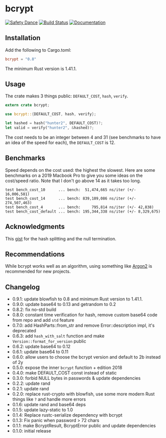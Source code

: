 # bcrypt

[![Safety Dance](https://img.shields.io/badge/unsafe-forbidden-success.svg)](https://github.com/rust-secure-code/safety-dance/)
[![Build Status](https://travis-ci.org/Keats/rust-bcrypt.svg)](https://travis-ci.org/Keats/rust-bcrypt)
[![Documentation](https://docs.rs/bcrypt/badge.svg)](https://docs.rs/bcrypt)

## Installation
Add the following to Cargo.toml:

```toml
bcrypt = "0.8"
```

The minimum Rust version is 1.41.1.

## Usage
The crate makes 3 things public: `DEFAULT_COST`, `hash`, `verify`.

```rust
extern crate bcrypt;

use bcrypt::{DEFAULT_COST, hash, verify};

let hashed = hash("hunter2", DEFAULT_COST)?;
let valid = verify("hunter2", &hashed)?;
```

The cost needs to be an integer between 4 and 31 (see benchmarks to have an idea of the speed for each), the `DEFAULT_COST` is 12.

## Benchmarks
Speed depends on the cost used: the highest the slowest.
Here are some benchmarks on a 2019 Macbook Pro to give you some ideas on the cost/speed ratio.
Note that I don't go above 14 as it takes too long.

```
test bench_cost_10      ... bench:  51,474,665 ns/iter (+/- 16,006,581)
test bench_cost_14      ... bench: 839,109,086 ns/iter (+/- 274,507,463)
test bench_cost_4       ... bench:     795,814 ns/iter (+/- 42,838)
test bench_cost_default ... bench: 195,344,338 ns/iter (+/- 8,329,675)
```

## Acknowledgments
This [gist](https://gist.github.com/rgdmarshall/ae3dc072445ed88b357a) for the hash splitting and the null termination.

## Recommendations
While bcrypt works well as an algorithm, using something like [Argon2](https://en.wikipedia.org/wiki/Argon2) is recommended
for new projects.

## Changelog

* 0.9.1: update blowfish to 0.8 and minimum Rust version to 1.41.1.
* 0.9.0: update base64 to 0.13 and getrandom to 0.2
* 0.8.2: fix no-std build
* 0.8.0: constant time verification for hash, remove custom base64 code from repo and add `std` feature
* 0.7.0: add HashParts::from_str and remove Error::description impl, it's deprecated
* 0.6.3: add `hash_with_salt` function and make `Version::format_for_version` public
* 0.6.2: update base64 to 0.12
* 0.6.1: update base64 to 0.11
* 0.6.0: allow users to choose the bcrypt version and default to 2b instead of 2y
* 0.5.0: expose the inner `bcrypt` function + edition 2018
* 0.4.0: make DEFAULT_COST const instead of static
* 0.3.0: forbid NULL bytes in passwords & update dependencies
* 0.2.2: update rand
* 0.2.1: update rand
* 0.2.0: replace rust-crypto with blowfish, use some more modern Rust things like `?` and handle more errors
* 0.1.6: update rand and base64 deps
* 0.1.5: update lazy-static to 1.0
* 0.1.4: Replace rustc-serialize dependency with bcrypt
* 0.1.3: Fix panic when password > 72 chars
* 0.1.1: make BcryptResult, BcryptError public and update dependencies
* 0.1.0: initial release
